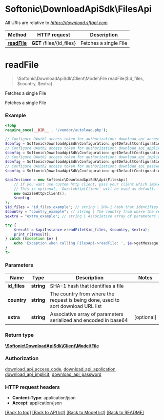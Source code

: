 # Softonic\DownloadApiSdk\FilesApi

All URIs are relative to *https://download.sftapi.com*

Method | HTTP request | Description
------------- | ------------- | -------------
[**readFile**](FilesApi.md#readFile) | **GET** /files/{id_files} | Fetches a single File


# **readFile**
> \Softonic\DownloadApiSdk\Client\Model\File readFile($id_files, $country, $extra)

Fetches a single File

Fetches a single File

### Example
```php
<?php
require_once(__DIR__ . '/vendor/autoload.php');

// Configure OAuth2 access token for authorization: download_api_access_code
$config = Softonic\DownloadApiSdk\Configuration::getDefaultConfiguration()->setAccessToken('YOUR_ACCESS_TOKEN');
// Configure OAuth2 access token for authorization: download_api_application
$config = Softonic\DownloadApiSdk\Configuration::getDefaultConfiguration()->setAccessToken('YOUR_ACCESS_TOKEN');
// Configure OAuth2 access token for authorization: download_api_implicit
$config = Softonic\DownloadApiSdk\Configuration::getDefaultConfiguration()->setAccessToken('YOUR_ACCESS_TOKEN');
// Configure OAuth2 access token for authorization: download_api_password
$config = Softonic\DownloadApiSdk\Configuration::getDefaultConfiguration()->setAccessToken('YOUR_ACCESS_TOKEN');

$apiInstance = new Softonic\DownloadApiSdk\Api\FilesApi(
    // If you want use custom http client, pass your client which implements `GuzzleHttp\ClientInterface`.
    // This is optional, `GuzzleHttp\Client` will be used as default.
    new GuzzleHttp\Client(),
    $config
);
$id_files = "id_files_example"; // string | SHA-1 hash that identifies a file
$country = "country_example"; // string | The country from where the request is being done, used to sort download URL list
$extra = "extra_example"; // string | Associative array of parameters serialized and encoded in base64

try {
    $result = $apiInstance->readFile($id_files, $country, $extra);
    print_r($result);
} catch (Exception $e) {
    echo 'Exception when calling FilesApi->readFile: ', $e->getMessage(), PHP_EOL;
}
?>
```

### Parameters

Name | Type | Description  | Notes
------------- | ------------- | ------------- | -------------
 **id_files** | **string**| SHA-1 hash that identifies a file |
 **country** | **string**| The country from where the request is being done, used to sort download URL list |
 **extra** | **string**| Associative array of parameters serialized and encoded in base64 | [optional]

### Return type

[**\Softonic\DownloadApiSdk\Client\Model\File**](../Model/File.md)

### Authorization

[download_api_access_code](../../README.md#download_api_access_code), [download_api_application](../../README.md#download_api_application), [download_api_implicit](../../README.md#download_api_implicit), [download_api_password](../../README.md#download_api_password)

### HTTP request headers

 - **Content-Type**: application/json
 - **Accept**: application/json

[[Back to top]](#) [[Back to API list]](../../README.md#documentation-for-api-endpoints) [[Back to Model list]](../../README.md#documentation-for-models) [[Back to README]](../../README.md)

